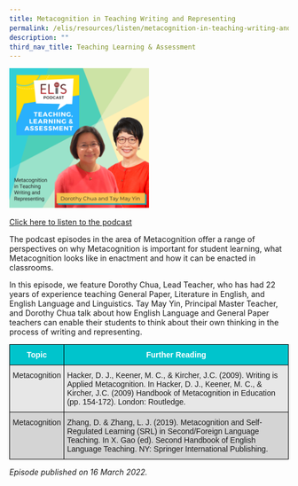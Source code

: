 ```yaml
---
title: Metacognition in Teaching Writing and Representing
permalink: /elis/resources/listen/metacognition-in-teaching-writing-and-representing/
description: ""
third_nav_title: Teaching Learning & Assessment
---
```

<img src="/images/7-september_tla-and-ci-thumbnails-w-title-only.png" style="width:50%">

<a href="https://open.spotify.com/episode/403lhh3UrOnA9njYe87Yxe">Click here to listen to the podcast</a>

The podcast episodes in the area of Metacognition offer a range of perspectives on why Metacognition is important for student learning, what Metacognition looks like in enactment and how it can be enacted in classrooms.  

In this episode, we feature Dorothy Chua, Lead Teacher, who has had 22 years of experience teaching General Paper, Literature in English, and English Language and Linguistics. Tay May Yin, Principal Master Teacher, and Dorothy Chua talk about how English Language and General Paper teachers can enable their students to think about their own thinking in the process of writing and representing.

<style type="text/css">
.tg  {border-collapse:collapse;border-spacing:0;}
.tg td{border-color:black;border-style:solid;border-width:1px;font-family:Arial, sans-serif;font-size:14px;
  overflow:hidden;padding:10px 5px;word-break:normal;}
.tg th{border-color:black;border-style:solid;border-width:1px;font-family:Arial, sans-serif;font-size:14px;
  font-weight:normal;overflow:hidden;padding:10px 5px;word-break:normal;}
.tg .tg-htg2{background-color:#00C4CC;color:#FFF;font-weight:bold;text-align:center;vertical-align:middle}
.tg .tg-ag2m{background-color:#E7E7E7;text-align:left;vertical-align:top}
.tg .tg-rfng{background-color:#D4D4D4;text-align:left;vertical-align:top}
</style>
<table class="tg">
<thead>
  <tr>
    <th class="tg-htg2"><span style="font-weight:600;color:#FFF;background-color:#00C4CC">Topic</span></th>
    <th class="tg-htg2"><span style="font-weight:600;color:#FFF;background-color:#00C4CC">Further Reading</span></th>
  </tr>
</thead>
<tbody>
  <tr>
    <td class="tg-ag2m">Metacognition<br></td>
    <td class="tg-ag2m">Hacker, D. J., Keener, M. C., &amp; Kircher, J.C. (2009). Writing is Applied Metacognition. In Hacker, D. J., Keener, M. C., &amp; Kircher, J.C. (2009) Handbook of Metacognition in Education (pp. 154-172). London: Routledge.<br></td>
  </tr>
  <tr>
    <td class="tg-rfng">Metacognition</td>
    <td class="tg-rfng">Zhang, D. &amp; Zhang, L. J. (2019). Metacognition and Self-Regulated Learning (SRL) in Second/Foreign Language Teaching. In X. Gao (ed). Second Handbook of English Language Teaching. NY: Springer International Publishing.</td>
  </tr>
</tbody>
</table>

<em>Episode published on 16 March 2022.</em>